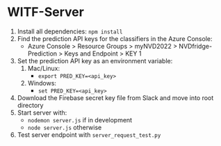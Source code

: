 # WITF-Server

1. Install all dependencies: `npm install`
1. Find the prediction API keys for the classifiers in the Azure Console:
    - Azure Console > Resource Groups > myNVD2022 > NVDfridge-Prediction > Keys and Endpoint > KEY 1
1. Set the prediction API key as an environment variable:
    1. Mac/Linux:
        - `export PRED_KEY=<api_key>`
    1. Windows:
        - `set PRED_KEY=<api_key>`
1. Download the Firebase secret key file from Slack and move into root directory
1. Start server with:
    - `nodemon server.js` if in development
    - `node server.js` otherwise
1. Test server endpoint with `server_request_test.py`